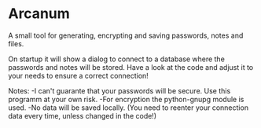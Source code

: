 # Arcanum
A small tool for generating, encrypting and saving passwords, notes and files.

On startup it will show a dialog to connect to a database where the passwords and notes will be stored.
Have a look at the code and adjust it to your needs to ensure a correct connection!

Notes:
-I can't guarante that your passwords will be secure. Use this programm at your own risk.
-For encryption the python-gnupg module is used.
-No data will be saved locally. (You need to reenter your connection data every time, unless changed in the code!)
